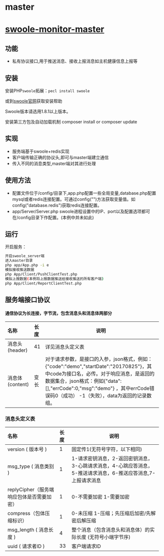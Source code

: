 # master

# [swoole-monitor-master](https://github.com/xiongchao123/swoole-monitor-master)
## 功能
* 私有协议接口,用于推送消息、接收上报消息如主机健康信息上报等

## 安装

安装PHP`swoole`拓展：`pecl install swoole`

或到[swoole官网](http://www.swoole.com/)获取安装帮助

Swoole版本请选用1.8.1以上版本。

安装第三方包及自动加载机制 composer install or composer update

## 实现

* 服务端基于swoole+redis实现
* 客户端传输正确的协议头,即可与master端建立通信
* 传入不同的消息类型,master端对其进行处理
    
## 使用方法
* 配置文件位于/config/目录下,app.php配置一些全局变量,database.php配置mysql或者redis连接配置。可通过config("")方法获取变量值。如config("database.redis")获取redis连接配置。
* app/Server/Server.php swoole进程设置中的IP、port以及配置选项都可在/config目录下作配置。(本例中并未如此)
   
## 运行

开启服务：

``` bash
开启swoole_server端
进入master目录
php app/App.php -i e 
模拟接收推送数据
php App/Client/PushClientTest.php
模拟上报数据(本例将上报数据推送给接收推送的所有客户端)
php App/Client/ReportClientTest.php
```

## 服务端接口协议
####  通信协议为长连接，字节流，包含消息头和消息体两部分

|名称|长度|说明|
|:----    |:----- |-----   |
|消息头(header) |  41   | 详见消息头定义表    |
|消息体(content) | 变长   | 对于请求参数，是接口的入参，json格式，例如：{"code":"demo","startDate":"20170825"}，其中code为接口名，必传。对于响应消息，是返回的数据集合，json格式：例如{"data":[],"errCode":0,"msg":"demo"} ，其中errCode错误码0（成功） -1（失败），data为返回的记录数组。|

### 消息头定义表

|名称|长度|说明|
|:----   |:----- |-----   |
|version ( 版本号 ) | 1  | 固定传1(无符号字符，以下相同)|
|msg_type ( 消息类别 )| 1  | 1-请求密钥消息，2-返回密钥消息，3-心跳请求消息，4-心跳应答消息，5-推送请求消息，6-推送应答消息,7-上报请求消息  |
|replyCipher（服务端响应包体是否需要加密） | 1  | 0-不需要加密  1-需要加密|
|compress（包体压缩标识） | 1  | 0-未压缩 1-压缩；先压缩后加密/先解密后解压缩|
|msg_length ( 消息长度 ) | 4  | 整个消息（包含消息头和消息体）的实际长度 (无符号小端字节序)|
|uuid ( 请求者ID ) | 33  | 客户端请求ID|
